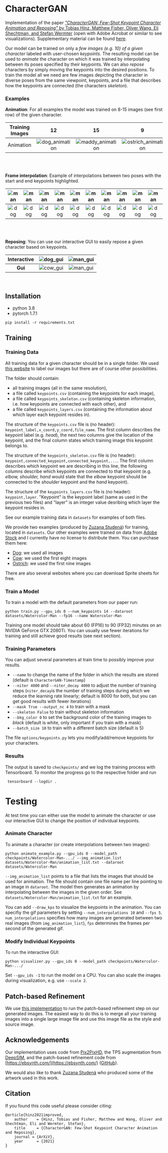 # CharacterGAN

Implementation of the paper [*"CharacterGAN: Few-Shot Keypoint Character Animation and Reposing"* by Tobias Hinz, Matthew Fisher, Oliver Wang, Eli Shechtman, and Stefan Wermter](google.com) (open with Adobe Acrobat or similar to see visualizations). Supplementary material can be found [here](google.com).

Our model can be trained on only a *few images (e.g. 10) of a given character* labeled with user-chosen *keypoints*.
The resulting model can be used to *animate* the character on which it was trained by interpolating between its poses specified by their keypoints.
We can also *repose* characters by simply moving the keypoints into the desired positions.
To train the model all we need are few images depicting the character in diverse poses from the same viewpoint, keypoints, and a file that describes how the keypoints are connected (the characters *skeleton*).

### Examples

**Animation**: For all examples the model was trained on 8-15 images (see first row) of the given character.

Training Images |  12         |  15          |  9         |  12          |  15         |  15          |  8
:-------------------------:|:-------------------------:|:-------------------------:|:-------------------------:|:-------------------------:|:-------------------------:|:-------------------------:|:-------------------------:
Animation |  ![dog_animation](gifs/dog.gif) |  ![maddy_animation](gifs/maddy.gif) |  ![ostrich_animation](gifs/ostrich.gif) |  ![man_animation](gifs/stock_man.gif) |  ![robot_animation](gifs/evans.gif) |  ![man_animation](gifs/watercolor_man.gif) |  ![cow_animation](gifs/cow.gif)

<br/><br/>

**Frame interpolation**: Example of interpolations between two poses with the start and end keypoints highlighted.<br />

![man](interpolations/Man/kp_pm_gen_img_0000.jpg) |  ![man](interpolations/Man/pm_gen_img_0000.jpg) |  ![man](interpolations/Man/pm_gen_img_0001.jpg) |   ![man](interpolations/Man/pm_gen_img_0002.jpg) |   ![man](interpolations/Man/pm_gen_img_0003.jpg) |   ![man](interpolations/Man/pm_gen_img_0004.jpg) |   ![man](interpolations/Man/pm_gen_img_0005.jpg) |   ![man](interpolations/Man/pm_gen_img_0006.jpg) |   ![man](interpolations/Man/pm_gen_img_0007.jpg) |   ![man](interpolations/Man/pm_gen_img_0008.jpg) |   ![man](interpolations/Man/pm_gen_img_0009.jpg) |  ![man](interpolations/Man/pm_gen_img_0010.jpg)  |   ![man](interpolations/Man/kp_pm_gen_img_0010.jpg)
:-------------------------:|:-------------------------:|:-------------------------:|:-------------------------:|:-------------------------:|:-------------------------:|:-------------------------:|:-------------------------:|:-------------------------:|:-------------------------:|:-------------------------:|:-------------------------:|:-------------------------:
![dog](interpolations/Dog/kp_pm_gen_img_0000.jpg) |  ![dog](interpolations/Dog/pm_gen_img_0000.jpg) |  ![dog](interpolations/Dog/pm_gen_img_0001.jpg) |   ![dog](interpolations/Dog/pm_gen_img_0002.jpg) |   ![dog](interpolations/Dog/pm_gen_img_0003.jpg) |   ![dog](interpolations/Dog/pm_gen_img_0004.jpg) |   ![dog](interpolations/Dog/pm_gen_img_0005.jpg) |   ![dog](interpolations/Dog/pm_gen_img_0006.jpg) |   ![dog](interpolations/Dog/pm_gen_img_0007.jpg) |   ![dog](interpolations/Dog/pm_gen_img_0008.jpg) |   ![dog](interpolations/Dog/pm_gen_img_0009.jpg) |  ![dog](interpolations/Dog/pm_gen_img_0010.jpg)  |   ![dog](interpolations/Dog/kp_pm_gen_img_0010.jpg)

<br/><br/>

**Reposing**: You can use our interactive GUI to easily repose a given character based on keypoints.

Interactive |![dog_gui](gifs/gui_dog.gif) | ![man_gui](gifs/gui_stock_man.gif)
:-------------------------:|:-------------------------:|:-------------------------:
**Gui** | ![cow_gui](gifs/gui_cow.gif) | ![man_gui](gifs/gui_watercolor_man.gif)

<br/>

## Installation

- python 3.8
- pytorch 1.7.1

```
pip install -r requirements.txt
```

## Training

### Training Data
All training data for a given character should be in a single folder.
We used [this website](https://www.makesense.ai/) to label our images but there are of course other possibilities.

The folder should contain:
* all training images (all in the same resolution),
* a file called `keypoints.csv` (containing the keypoints for each image),
* a file called `keypoints_skeleton.csv` (containing skeleton information, i.e. how keypoints are connected with each other), and
* a file called `keypoints_layers.csv` (containing the information about which layer each keypoint resides in).

The structure of the `keypoints.csv` file is (no header): `keypoint_label,x_coord,y_coord,file_name`.
The first column describes the keypoint label (e.g. *head*), the next two columns give the location of the keypoint, and the final column states which training image this keypoint belongs to.

The structure of the `keypoints_skeleton.csv` file is (no header): `keypoint,connected_keypoint,connected_keypoint,...`.
The first column describes which keypoint we are describing in this line, the following columns describe which keypoints are connected to that keypoint (e.g. *elbow, shoulder, hand* would state that the *elbow* keypoint should be connected to the *shoulder* keypoint and the *hand* keypoint).

The structure of the `keypoints_layers.csv` file is (no header): `keypoint,layer`.
"Keypoint" is the keypoint label (same as used in the previous two files) and "layer" is an integer value desribing which layer the keypoint resides in.

See our example training data in `datasets` for examples of both files.

We provide two examples (produced by [Zuzana Studená](https://artemisfilm.webnode.com/)) for training, located in `datasets`.
Our other examples were trained on data from [Adobe Stock](https://stock.adobe.com/) and I currently have no license to distribute them.
You can purchase them here:
* [Dog](https://stock.adobe.com/images/great-dane-dog-run-cycle-animation-sequence/292133555): we used all images
* [Cow](https://stock.adobe.com/images/cow-walk-cycle-animation-frames-loop-animation-sequence-sprite-sheet/326705734): we used the first eight images
* [Ostrich](https://stock.adobe.com/images/ostrich-run-cycle-animation-sequence-loop-animation-sprite-sheet/326702824): we used the first nine images

There are also several websites where you can download Sprite sheets for free.

### Train a Model
To train a model with the default parameters from our paper run:

```
python train.py --gpu_ids 0 --num_keypoints 14 --dataroot datasets/Watercolor-Man --fp16 --name Watercolor-Man
```

Training one model should take about 60 (FP16) to 90 (FP32) minutes on an NVIDIA GeForce GTX 2080Ti.
You can usually use fewer iterations for training and still achieve good results (see next section).

### Training Parameters
You can adjust several parameters at train time to possibly improve your results.

* `--name` to change the name of the folder in which the results are stored (default is `CharacterGAN-Timestamp`)
* `--niter 4000` and `--niter_decay 4000` to adjust the number of training steps (`niter_decay`is the number of training steps during which we reduce the learning rate linearly; default is 8000 for both, but you can get good results with fewer iterations)
* `--mask True --output_nc 4` to train with a mask
* `--skeleton False` to train without skeleton information
* `--bkg_color 0` to set the background color of the training images to *black* (default is white, only important if you train with a mask)
* `--batch_size 10` to train with a different batch size (default is 5)

The file `options/keypoints.py` lets you modify/add/remove keypoints for your characters.

### Results
The output is saved to `checkpoints/` and we log the training process with Tensorboard.
To monitor the progress go to the respective folder and run

```
 tensorboard --logdir .
```

# Testing
At test time you can either use the model to animate the character or use our interactive GUI to change the position of individual keypoints.

### Animate Character
To animate a character (or create interpolations between two images):

```
python animate_example.py --gpu_ids 0 --model_path checkpoints/Watercolor-Man-.../ --img_animation_list datasets/Watercolor-Man/animation_list.txt --dataroot datasets/Watercolor-Man
```

`--img_animation_list` points to a file that lists the images that should be used for animation. The file should contain one file name per line pointing to an image in `dataroot`. The model then generates an animation by interpolating between the images in the given order. See `datasets/Watercolor-Man/animation_list.txt` for an example.

You can add `--draw_kps` to visualize the keypoints in the animation.
You can specifiy the gif parameters by setting `--num_interpolations 10` and `--fps 5`.
`num_interpolations` specifies how many images are generated between two real images (from `img_animation_list`), `fps` determines the frames per second of the generated gif.

### Modify Individual Keypoints
To run the interactive GUI:

```
python visualizer.py --gpu_ids 0 --model_path checkpoints/Watercolor-Man-.../
```

Set `--gpu_ids -1` to run the model on a CPU.
You can also scale the images during visualization, e.g. use `--scale 2`.

## Patch-based Refinement
We use [this implementation](https://github.com/jamriska/ebsynth) to run the patch-based refinement step on our generated images.
The easiest way to do this is to merge all your training images into a single large image file and use this image file as the style and source image.

## Acknowledgements
Our implementation uses code from [Pix2PixHD](https://github.com/NVIDIA/pix2pixHD), the TPS augmentation from [DeepSIM](https://github.com/eliahuhorwitz/DeepSIM), and the patch-based refinement code from [https://ebsynth.com/](https://ebsynth.com/) ([GitHub](https://github.com/jamriska/ebsynth)).

We would also like to thank [Zuzana Studená](https://artemisfilm.webnode.com/) who produced some of the artwork used in this work.

## Citation
If you found this code useful please consider citing:

```
@article{hinz2021improved,
    author    = {Hinz, Tobias and Fisher, Matthew and Wang, Oliver and Shechtman, Eli and Wermter, Stefan},
    title     = {CharacterGAN: Few-Shot Keypoint Character Animation and Reposing},
    journal = {ArXiV},
    year      = {2021}
}
```
